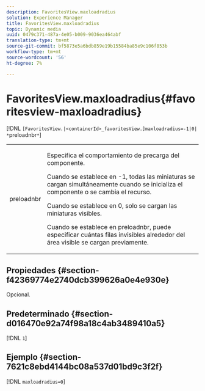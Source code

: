 ```yaml
---
description: FavoritesView.maxloadradius
solution: Experience Manager
title: FavoritesView.maxloadradius
topic: Dynamic media
uuid: 0479c371-487a-4e05-b009-9036ea464abf
translation-type: tm+mt
source-git-commit: bf5873e5a6bdb859e19b15584ba85e9c106f853b
workflow-type: tm+mt
source-wordcount: '56'
ht-degree: 7%

---
```



# FavoritesView.maxloadradius{#favoritesview-maxloadradius}

[!DNL `[FavoritesView.|<containerId>_favoritesView.]maxloadradius=-1|0| *`preloadnbr`*`]

<table id="table_2B109D2F91E64B5382B31921C3780FA5"> 
 <tbody> 
  <tr> 
   <td colname="col1"> <p><span class="codeph"><span class="varname"> preloadnbr</span></span> </p> </td> 
   <td colname="col2"> <p> Especifica el comportamiento de precarga del componente. </p> <p>Cuando se establece en <span class="codeph"> -1</span>, todas las miniaturas se cargan simultáneamente cuando se inicializa el componente o se cambia el recurso. </p> <p>Cuando se establece en <span class="codeph"> 0</span>, solo se cargan las miniaturas visibles. </p> <p> Cuando se establece en <span class="codeph"><span class="varname"> preloadnbr</span></span>, puede especificar cuántas filas invisibles alrededor del área visible se cargan previamente. </p> </td> 
  </tr> 
 </tbody> 
</table>

## Propiedades {#section-f42369774e2740dcb399626a0e4e930e}

Opcional.

## Predeterminado {#section-d016470e92a74f98a18c4ab3489410a5}

[!DNL `1`]

## Ejemplo {#section-7621c8ebd4144bc08a537d01bd9c3f2f}

[!DNL `maxloadradius=0`]

